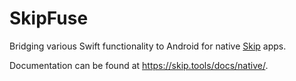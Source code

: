 # SkipFuse

Bridging various Swift functionality to Android for native [Skip](https://skip.tools) apps.

Documentation can be found at https://skip.tools/docs/native/.
